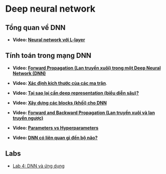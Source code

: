 # Deep neural network



## Tổng quan về DNN

- **Video: [Neural network với L-layer](https://www.coursera.org/learn/neural-networks-deep-learning/lecture/7dP6E/deep-l-layer-neural-network)**



## Tính toán trong mạng DNN

- **Video: [Forward Propagation (Lan truyền xuôi) trong một Deep Neural Network (DNN)](https://www.coursera.org/learn/neural-networks-deep-learning/lecture/MijzH/forward-propagation-in-a-deep-network)**

- **Video: [Xác định kích thước của các ma trận](https://www.coursera.org/learn/neural-networks-deep-learning/lecture/Rz47X/getting-your-matrix-dimensions-right)**.

- **Video: [Tại sao lại cần deep representation (biểu diễn sâu)?](https://www.coursera.org/learn/neural-networks-deep-learning/lecture/rz9xJ/why-deep-representations)**

- **Video: [Xây dựng các blocks (khối) cho DNN](https://www.coursera.org/learn/neural-networks-deep-learning/lecture/uGCun/building-blocks-of-deep-neural-networks)**

- **Video: [Forward and Backward Propagation (Lan truyền xuôi và lan truyền ngược)](https://www.coursera.org/learn/neural-networks-deep-learning/lecture/znwiG/forward-and-backward-propagation)** 

- **Video: [Parameters vs Hyperparameters](https://www.coursera.org/learn/neural-networks-deep-learning/lecture/TBvb5/parameters-vs-hyperparameters)**

- **Video: [DNN có liên quan gì đến bộ não?](https://www.coursera.org/learn/neural-networks-deep-learning/lecture/obJnR/what-does-this-have-to-do-with-the-brain)**



## Labs

- [Lab 4: DNN và ứng dụng](labs/Lab4.zip)
